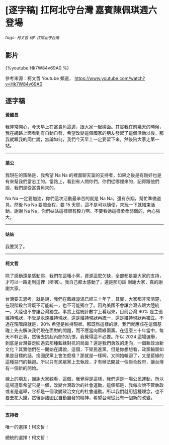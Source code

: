 # [逐字稿] 扛阿北守台灣 嘉賓陳佩琪週六登場

###### tags: `柯文哲` `柯P` `扛阿北守台灣`

## 影片

{%youtube Hk7W84v69A0 %}

參考來源：柯文哲 Youtube 頻道， https://www.youtube.com/watch?v=Hk7W84v69A0


## 逐字稿

#### 黃國昌

我非常開心，今天早上在富貴角這邊，跟大家一起碰面。其實我在前幾天的時候，我在網路上面看到有自動自發，希望改變這個國家的朋友發起了這個活動以後。那我就跟我的同仁說，無論如何，我們今天早上一定要留下來，然後陪大家走第一站。

---

#### 葉公

我現在的策略是，我希望 Na Na 的裡面聊天室的支持者，如果之後是有剛好也是有來幫我們當志工的。當路上，看到有人問你們，你們從哪裡來的，記得跟他們說，我們是從富貴角來的。

Na Na 一定要加油，你們這次活動最辛苦的就是 Na Na。還有永翔，幫忙準備道具。然後 Na Na 要陪全程，要 15 天耶，這不是可以隨便，來玩一下就結束活動。謝謝 Na Na，你們姑姑這樣很有毅力啊。不要看她這樣柔柔弱弱的，內心強大。

---

#### 姑姑

我要哭了。

---

#### 柯文哲

除了感動還是感動耶，我們在這種小黨，資源這麼欠缺，全部都是靠大家的支持，才可以一路走到這裡（哽咽）。我自己都太感動了，還是那句話 謝謝大家，真的謝謝大家。

台灣要去思考，就是說，我們在藍綠漩渦已經三十年了，其實，大家都非常清楚，在現階段台灣既不可能統一，也不可能獨立了。因為美國不會讓台灣去跟大陸統一，大陸也不會讓台灣獨立。事實上從統計數字上看起來，目前台灣 90% 是主張維持現狀，不管是永遠維持現狀，還是維持現狀再統一，還是維持現狀再獨立。不過在現階段就是，90% 希望是維持現狀。那既然這樣的話，我們就應該在這個基礎上先去解決我們現在面對的問題，而不應當向藍綠兩黨。在這麼三十年當中，每天不幹正事，然後去挑起內部的仇恨，我覺得這不必要。所以 2024 這場選舉，到底是台灣要走回過去那種藍綠對抗的局面？還是我們勇敢的走向，一個新政治新文化？其實他們在一開始在講說，這個，下架民進黨。但是你想想看，政黨輪替如果是目標的話，換國民黨上會怎麼樣？那就是一樣啊，又開始輪迴了，又是藍綠的這種惡鬥的輪迴。所以只有民眾黨上去執政，才有辦法開啟一個聯合政府，讓台灣有一個新的開始。

線上的朋友，謝謝大家觀看，這個，我覺得是這樣，我們還是一場公民運動，所以這場選舉希望它是一個，改變台灣政治的社會運動。這個都是，我每次說不管執政或者是選舉，它都是一個改變政治文化的社會運動。所以我們就用這種理念，也不要去花大錢，然後訴諸國民自動自發的精神，希望台灣從此有一個新的改變。

---

#### 支持者

唯一的選擇！柯文哲！

總統的選擇！柯文哲！
